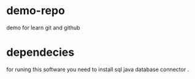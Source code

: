 # demo-repo
demo for learn git and github 

# dependecies 
for runing this software you need to install sql java database connector .


